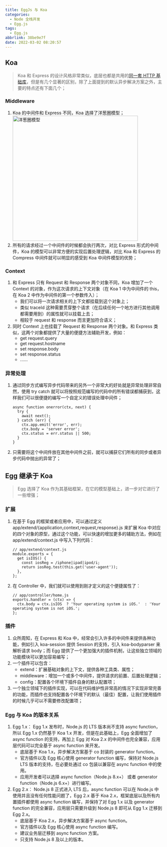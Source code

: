 ```yaml
---
title: EggJs 与 Koa
categories:
  - Node 全栈开发
  - Egg.js
tags:
  - Egg.js
abbrlink: 38be9e7f
date: 2022-03-02 08:20:57
---
```

## Koa 
>Koa 和 Express 的设计风格非常类似，底层也都是共用的[同一套 HTTP 基础库](https://github.com/jshttp)，但是有几个显著的区别，除了上面提到的默认异步解决方案之外，主要的特点还有下面几个；
### Middleware
1. Koa 的中间件和 Express 不同，Koa 选择了洋葱圈模型；
    <img src="洋葱圈模型.jpg" width="400px" height="auto" class="custom-img" title="洋葱圈模型"/>
2. 所有的请求经过一个中间件的时候都会执行两次，对比 Express 形式的中间件，Koa 的模型可以非常方便的实现后置处理逻辑，对比 Koa 和 Express 的 Compress 中间件就可以明显的感受到 Koa 中间件模型的优势；
### Context
1. 和 Express 只有 Request 和 Response 两个对象不同，Koa 增加了一个 Context 的对象，作为这次请求的上下文对象（在 Koa 1 中为中间件的 this，在 Koa 2 中作为中间件的第一个参数传入）；
    - 我们可以将一次请求相关的上下文都挂载到这个对象上；
    - 类似 traceId 这种需要贯穿整个请求（在后续任何一个地方进行其他调用都需要用到）的属性就可以挂载上去；
    - 相较于 request 和 response 而言更加符合语义；
2. 同时 Context 上也挂载了 Request 和 Response 两个对象。和 Express 类似，这两个对象都提供了大量的便捷方法辅助开发，例如：
    - get request.query
    - get request.hostname
    - set response.body
    - set response.status
    - ......

### 异常处理
1. 通过同步方式编写异步代码带来的另外一个非常大的好处就是异常处理非常自然，使用 try catch 就可以将按照规范编写的代码中的所有错误都捕获到，这样我们可以很便捷的编写一个自定义的错误处理中间件；
    ```JS
    async function onerror(ctx, next) {
      try {
        await next();
      } catch (err) {
        ctx.app.emit('error', err);
        ctx.body = 'server error';
        ctx.status = err.status || 500;
      }
    }
    ```
2. 只需要将这个中间件放在其他中间件之前，就可以捕获它们所有的同步或者异步代码中抛出的异常了；

## Egg 继承于 Koa
>Egg 选择了 Koa 作为其基础框架，在它的模型基础上，进一步对它进行了一些增强；
### 扩展
1. 在基于 Egg 的框架或者应用中，可以通过定义 app/extend/{application,context,request,response}.js 来扩展 Koa 中对应的四个对象的原型，通过这个功能，可以快速的增加更多的辅助方法，例如在 app/extend/context.js 中写入下列代码：
    ```JS
    // app/extend/context.js
    module.exports = {
      get isIOS() {
        const iosReg = /iphone|ipad|ipod/i;
        return iosReg.test(this.get('user-agent'));
      },
    };
    ```
2. 在 Controller 中，我们就可以使用到刚才定义的这个便捷属性了：
    ```JS
    // app/controller/home.js
    exports.handler = (ctx) => {
      ctx.body = ctx.isIOS  ? 'Your operating system is iOS.'  : 'Your operating system is not iOS.';
    };
    ```

### 插件
1. 众所周知，在 Express 和 Koa 中，经常会引入许多的中间件来提供各种功能，例如引入 koa-session 提供 Session 的支持，引入 koa-bodyparser 来解析请求 body；而 Egg 提供了一个更加强大的插件机制，让这些独立领域的功能模块可以更加容易编写；
2. 一个插件可以包含：
    - extend：扩展基础对象的上下文，提供各种工具类、属性；
    - middleware：增加一个或多个中间件，提供请求的前置、后置处理逻辑；
    - config：配置各个环境下插件自身的默认配置项；
3. 一个独立领域下的插件实现，可以在代码维护性非常高的情况下实现非常完善的功能，而插件也支持配置各个环境下的默认（最佳）配置，让我们使用插件的时候几乎可以不需要修改配置项；


### Egg 与 Koa 的版本关系
1. Egg 1.x： Egg 1.x 发布时，Node.js 的 LTS 版本尚不支持 async function，所以 Egg 1.x 仍然基于 Koa 1.x 开发，但是在此基础上，Egg 全面增加了 async function 的支持，再加上 Egg 对 Koa 2.x 的中间件也完全兼容，应用层代码可以完全基于 async function 来开发。
    - 底层基于 Koa 1.x，异步解决方案基于 co 封装的 generator function。
    - 官方插件以及 Egg 核心使用 generator function 编写，保持对 Node.js LTS 版本的支持，在必要处通过 co 包装以兼容在 async function 中的使用。
    - 应用开发者可以选择 async function（Node.js 8.x+） 或者 generator function（Node.js 6.x+）进行编写。
2. Egg 2.x： Node.js 8 正式进入 LTS 后，async function 可以在 Node.js 中使用并且没有任何性能问题了，Egg 2.x 基于 Koa 2.x，框架底层以及所有内置插件都使用 async function 编写，并保持了对 Egg 1.x 以及 generator function 的完全兼容，应用层只需要升级到 Node.js 8 即可从 Egg 1.x 迁移到 Egg 2.x。
    - 底层基于 Koa 2.x，异步解决方案基于 async function。
    - 官方插件以及 Egg 核心使用 async function 编写。
    - 建议业务层迁移到 async function 方案。
    - 只支持 Node.js 8 及以上的版本。
